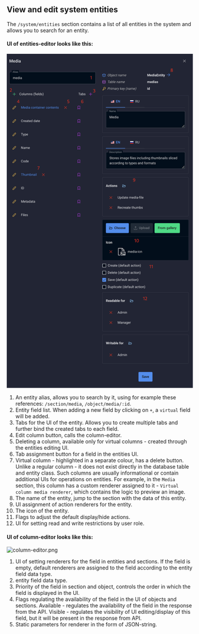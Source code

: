 ## View and edit system entities

The `/system/entities` section contains a list of all entities in the system and allows you to search for an entity.

#### UI of entities-editor looks like this:

![entity-editor.png](https://raw.githubusercontent.com/alexander-kiriliuk/k-platform-client/master/guide/res/entity-editor.png)

1. An entity alias, allows you to search by it, using for example these references: `/section/media`, `/object/media/:id`.
2. Entity field list. When adding a new field by clicking on `+`, a `virtual` field will be added.
3. Tabs for the UI of the entity. Allows you to create multiple tabs and further bind the created tabs to each field.
4. Edit column button, calls the column-editor.
5. Deleting a column, available only for virtual columns - created through the entities editing UI.
6. Tab assignment button for a field in the entities UI.
7. Virtual column - highlighted in a separate colour, has a delete button. Unlike a regular column - it does not exist directly in the database table and entity class. Such columns are usually informational or contain additional UIs for operations on entities. For example, in the `Media` section, this column has a custom renderer assigned to it - `Virtual column media renderer`, which contains the logic to preview an image.
8. The name of the entity, jump to the section with the data of this entity.
9. UI assignment of action renderers for the entity.
10. The icon of the entity.
11. Flags to adjust the default display/hide actions.
12. UI for setting read and write restrictions by user role.

#### UI of column-editor looks like this:

![column-editor.png](https://raw.githubusercontent.com/alexander-kiriliuk/k-platform-client/master/guide/res/column-editor.png)

1. UI of setting renderers for the field in entities and sections. If the field is empty, default renderers are assigned to the field according to the entity field data type.
2. entity field data type.
3. Priority of the field in section and object, controls the order in which the field is displayed in the UI.
4. Flags regulating the availability of the field in the UI of objects and sections. Available - regulates the availability of the field in the response from the API. Visible - regulates the visibility of UI editing/display of this field, but it will be present in the response from API.
5. Static parameters for renderer in the form of JSON-string.

